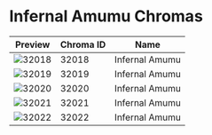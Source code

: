 # Infernal Amumu Chromas



| Preview | Chroma ID | Name |
|---------|-----------|------|
| ![32018](https://raw.communitydragon.org/latest/plugins/rcp-be-lol-game-data/global/default/v1/champion-chroma-images/32/32018.png) | 32018 | Infernal Amumu |
| ![32019](https://raw.communitydragon.org/latest/plugins/rcp-be-lol-game-data/global/default/v1/champion-chroma-images/32/32019.png) | 32019 | Infernal Amumu |
| ![32020](https://raw.communitydragon.org/latest/plugins/rcp-be-lol-game-data/global/default/v1/champion-chroma-images/32/32020.png) | 32020 | Infernal Amumu |
| ![32021](https://raw.communitydragon.org/latest/plugins/rcp-be-lol-game-data/global/default/v1/champion-chroma-images/32/32021.png) | 32021 | Infernal Amumu |
| ![32022](https://raw.communitydragon.org/latest/plugins/rcp-be-lol-game-data/global/default/v1/champion-chroma-images/32/32022.png) | 32022 | Infernal Amumu |